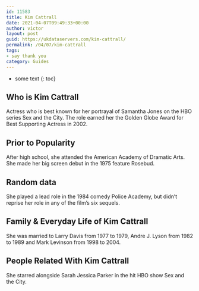 ```yaml
---
id: 11583
title: Kim Cattrall
date: 2021-04-07T09:49:33+00:00
author: victor
layout: post
guid: https://ukdataservers.com/kim-cattrall/
permalink: /04/07/kim-cattrall
tags:
- say thank you
category: Guides
---
```


* some text
{: toc}


## Who is Kim Cattrall



Actress who is best known for her portrayal of Samantha Jones on the HBO series Sex and the City. The role earned her the Golden Globe Award for Best Supporting Actress in 2002.

                
                
                
## Prior to Popularity



After high school, she attended the American Academy of Dramatic Arts. She made her big screen debut in the 1975 feature Rosebud.

                
                
                
## Random data



She played a lead role in the 1984 comedy Police Academy, but didn&#8217;t reprise her role in any of the film&#8217;s six sequels.

                
                
                
## Family & Everyday Life of Kim Cattrall



She was married to Larry Davis from 1977 to 1979, Andre J. Lyson from 1982 to 1989 and Mark Levinson from 1998 to 2004.

                
                
                
## People Related With Kim Cattrall



She starred alongside Sarah Jessica Parker in the hit HBO show Sex and the City.

                
              
            
          
          
          